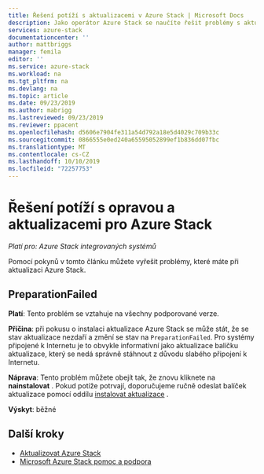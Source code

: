 ```yaml
---
title: Řešení potíží s aktualizacemi v Azure Stack | Microsoft Docs
description: Jako operátor Azure Stack se naučíte řešit problémy s aktualizací, aby se Azure Stack mohli co nejrychleji vrátit do produkčního prostředí.
services: azure-stack
documentationcenter: ''
author: mattbriggs
manager: femila
editor: ''
ms.service: azure-stack
ms.workload: na
ms.tgt_pltfrm: na
ms.devlang: na
ms.topic: article
ms.date: 09/23/2019
ms.author: mabrigg
ms.lastreviewed: 09/23/2019
ms.reviewer: ppacent
ms.openlocfilehash: d5606e7904fe311a54d792a18e5d4029c709b33c
ms.sourcegitcommit: 0866555e0ed240a65595052899ef1b836dd07fbc
ms.translationtype: MT
ms.contentlocale: cs-CZ
ms.lasthandoff: 10/10/2019
ms.locfileid: "72257753"
---
```

# <a name="troubleshooting-patch-and-update-issues-for-azure-stack"></a>Řešení potíží s opravou a aktualizacemi pro Azure Stack

*Platí pro: Azure Stack integrovaných systémů*

Pomocí pokynů v tomto článku můžete vyřešit problémy, které máte při aktualizaci Azure Stack.

## <a name="preparationfailed"></a>PreparationFailed

**Platí**: Tento problém se vztahuje na všechny podporované verze.

**Příčina**: při pokusu o instalaci aktualizace Azure Stack se může stát, že se stav aktualizace nezdaří a změní se stav na `PreparationFailed`. Pro systémy připojené k Internetu je to obvykle informativní jako aktualizace balíčku aktualizace, který se nedá správně stáhnout z důvodu slabého připojení k Internetu. 

**Náprava**: Tento problém můžete obejít tak, že znovu kliknete na **nainstalovat** . Pokud potíže potrvají, doporučujeme ručně odeslat balíček aktualizace pomocí oddílu [instalovat aktualizace](azure-stack-apply-updates.md?#install-updates-and-monitor-progress) .

**Výskyt**: běžné

## <a name="next-steps"></a>Další kroky

- [Aktualizovat Azure Stack](azure-stack-updates.md)  
- [Microsoft Azure Stack pomoc a podpora](azure-stack-help-and-support-overview.md)

